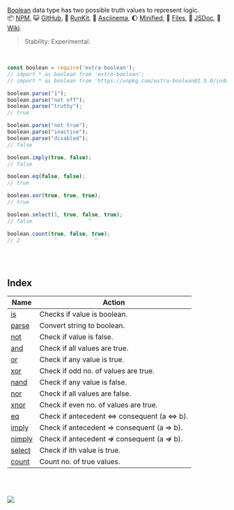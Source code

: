 [Boolean] data type has two possible truth values to represent logic.<br>
:package: [NPM](https://www.npmjs.com/package/extra-boolean),
:smiley_cat: [GitHub](https://www.npmjs.com/package/extra-boolean),
:running: [RunKit](https://npm.runkit.com/extra-boolean),
:vhs: [Asciinema](https://asciinema.org/a/337221),
:moon: [Minified](https://www.npmjs.com/package/extra-boolean.min),
:scroll: [Files](https://unpkg.com/extra-boolean/),
:newspaper: [JSDoc](https://nodef.github.io/extra-boolean/),
:blue_book: [Wiki](https://github.com/nodef/extra-boolean/wiki/).

> Stability: Experimental.

<br>

```javascript
const boolean = require('extra-boolean');
// import * as boolean from 'extra-boolean';
// import * as boolean from 'https://unpkg.com/extra-boolean@1.5.0/index.mjs'; (deno)

boolean.parse("1");
boolean.parse("not off");
boolean.parse("truthy");
// true

boolean.parse("not true");
boolean.parse("inactive");
boolean.parse("disabled");
// false

boolean.imply(true, false);
// false

boolean.eq(false, false);
// true

boolean.xor(true, true, true);
// true

boolean.select(1, true, false, true);
// false                  ^

boolean.count(true, false, true);
// 2           ^            ^
```

<br>
<br>


## Index

| Name     | Action                                    |
| -------- | ----------------------------------------- |
| [is]     | Checks if value is boolean.               |
| [parse]  | Convert string to boolean.                |
| [not]    | Check if value is false.                  |
| [and]    | Check if all values are true.             |
| [or]     | Check if any value is true.               |
| [xor]    | Check if odd no. of values are true.      |
| [nand]   | Check if any value is false.              |
| [nor]    | Check if all values are false.            |
| [xnor]   | Check if even no. of values are true.     |
| [eq]     | Check if antecedent ⇔ consequent (a ⇔ b). |
| [imply]  | Check if antecedent ⇒ consequent (a ⇒ b). |
| [nimply] | Check if antecedent ⇏ consequent (a ⇏ b). |
| [select] | Check if ith value is true.               |
| [count]  | Count no. of true values.                 |

<br>
<br>

[![](https://img.youtube.com/vi/6mMK6iSZsAs/maxresdefault.jpg)](https://www.youtube.com/watch?v=6mMK6iSZsAs)

[Boolean]: https://developer.mozilla.org/en-US/docs/Web/JavaScript/Reference/Global_Objects/Boolean
[browserify]: https://www.npmjs.com/package/browserify
[rollup]: https://www.npmjs.com/package/rollup
[uglify-js]: https://www.npmjs.com/package/uglify-js
[is]: https://github.com/nodef/extra-boolean/wiki/is
[parse]: https://github.com/nodef/extra-boolean/wiki/parse
[xor]: https://github.com/nodef/extra-boolean/wiki/xor
[imp]: https://github.com/nodef/extra-boolean/wiki/imp
[eqv]: https://github.com/nodef/extra-boolean/wiki/eqv
[not]: https://github.com/nodef/extra-boolean/wiki/not
[and]: https://github.com/nodef/extra-boolean/wiki/and
[or]: https://github.com/nodef/extra-boolean/wiki/or
[nand]: https://github.com/nodef/extra-boolean/wiki/nand
[nor]: https://github.com/nodef/extra-boolean/wiki/nor
[xnor]: https://github.com/nodef/extra-boolean/wiki/xnor
[eq]: https://github.com/nodef/extra-boolean/wiki/eq
[imply]: https://github.com/nodef/extra-boolean/wiki/imply
[nimply]: https://github.com/nodef/extra-boolean/wiki/nimply
[select]: https://github.com/nodef/extra-boolean/wiki/select
[count]: https://github.com/nodef/extra-boolean/wiki/count
